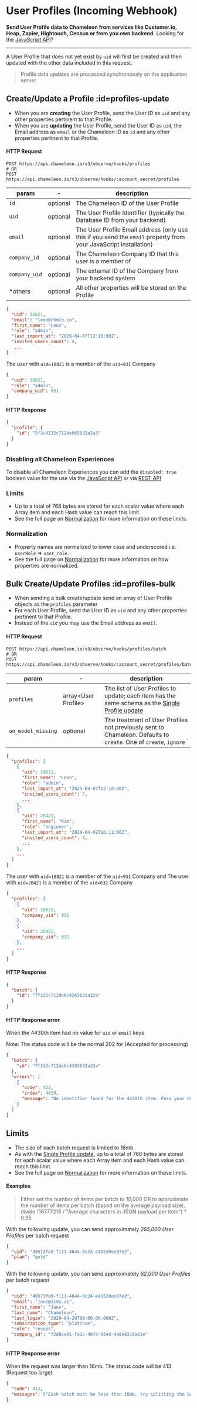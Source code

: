 # User Profiles (Incoming Webhook)

**Send User Profile data to Chameleon from services like Customer.io, Heap, Zapier, Hightouch, Census or from you own backend.** Looking for the [JavaScript API](js/profiles.md)?

------

A User Profile that does not yet exist by `uid` will first be created and then updated with the other data included in this request.

> Profile data updates are processed synchronously on the application server.

## Create/Update a Profile :id=profiles-update

- When you are **creating** the User Profile, send the User ID as `uid` and any other properties pertinent to that Profile.
- When you are **updating** the User Profile, send the User ID as `uid`, the Email address as `email` or the Chameleon ID as `id` and any other properties pertinent to that Profile.

#### HTTP Request

```
POST https://api.chameleon.io/v3/observe/hooks/profiles
# OR
POST https://api.chameleon.io/v3/observe/hooks/:account_secret/profiles
```

| param         | -        | description                                                                                                       |
|---------------|----------|-------------------------------------------------------------------------------------------------------------------|
| `id`          | optional | The Chameleon ID of the User Profile                                                                              |
| `uid`         | optional | The User Profile Identifier (typically the Database ID from your backend)                                         |
| `email`       | optional | The User Profile Email address (only use this if you send the `email` property from your JavaScript installation) |
| `company_id`  | optional | The Chameleon Company ID that this user is a member of                                                            |
| `company_uid` | optional | The external ID of the Company from your backend system                                                           |
| *others       | optional | All other properties will be stored on the Profile                                                                |

```json
{
  "uid": 18821,
  "email": "leon@chmln.co",
  "first_name": "Leon",
  "role": "admin",
  "last_import_at": "2029-04-07T12:18:00Z",
  "invited_users_count": 4,
   ...
}
```

The user with `uid=18821` is a member of the `uid=931` Company 

```json
{
  "uid": 18821,
  "role": "admin",
  "company_uid": 931
}
```


#### HTTP Response

```json
{
  "profile": {
    "id": "5f3c4232c712de665632a2a3"
  }
}
```

### Disabling all Chameleon Experiences

To disable all Chameleon Experiences you can add the `disabled: true` boolean value for the use via the [JavaScript API](js/profiles.md) or via [REST API](apis/profiles.md)


### Limits

- Up to a total of 768 bytes are stored for each scalar value where each Array item and each Hash value can reach this limit.
- See the full page on [Normalization](concepts/normalization.md?id=limits) for more information on these limits.

### Normalization

- Property names are normalized to lower case and underscored i.e. `userRole` => `user_role`.
- See the full page on [Normalization](concepts/normalization.md?id=properties) for more information on how properties are normalized.


## Bulk Create/Update Profiles :id=profiles-bulk

- When sending a bulk create/update send an array of User Profile objects as the `profiles` parameter
- For each User Profile, send the User ID as `uid` and any other properties pertinent to that Profile.
- Instead of the `uid` you may use the Email address as `email`.

#### HTTP Request

```
POST https://api.chameleon.io/v3/observe/hooks/profiles/batch
# OR
POST https://api.chameleon.io/v3/observe/hooks/:account_secret/profiles/batch
```

| param              | -                         | description                                                                                                                                |
|--------------------|---------------------------|--------------------------------------------------------------------------------------------------------------------------------------------|
| `profiles`         | array&lt;User Profile&gt; | The list of User Profiles to update; each item has the same schema as the [Single Profile update](webhooks/profiles.md?id=profiles-update) |
| `on_model_missing` | optional                  | The treatment of User Profiles not previously sent to Chameleon. Defaults to `create`. One of `create`, `ignore`                           |

```json
{
  "profiles": [
    {
      "uid": 18821,
      "first_name": "Leon",
      "role": "admin",
      "last_import_at": "2029-04-07T12:18:00Z",
      "invited_users_count": 7,
      ...
    },
    {
      "uid": 28421,
      "first_name": "Kim",
      "role": "engineer",
      "last_import_at": "2029-04-02T16:11:06Z",
      "invited_users_count": 4,
      ...
    },
    ...
  ]
}
```

The user with `uid=18821` is a member of the `uid=931` Company and The user with `uid=28421` is a member of the `uid=632` Company 

```json
{
  "profiles": [
    {
      "uid": 18821,
      "company_uid": 931
    },
    {
      "uid": 28421,
      "company_uid": 632
    },
    ...
  ]
}
```


#### HTTP Response

```json
{
  "batch": {
    "id": "7f332c712de6c4265632a32a"
  }
}
```

#### HTTP Response error

When the 4430th item had no value for `uid` or `email` keys

Note: The status code will be the normal 202 for (Accepted for processing)

```json
{
  "batch": {
    "id": "7f332c712de6c4265632a32a"
  },
  "errors": [
    {
      "code": 422,
      "index": 4429,
      "message": "No identifier found for the 4430th item. Pass your User ID as the `uid` parameter or the Email address as the `email` parameter"
    }
  ]
}
```

## Limits

- The size of each batch request is limited to 16mb
- As with the [Single Profile update](webhooks/profiles.md?id=profiles-update), up to a total of 768 bytes are stored for each scalar value where each Array item and each Hash value can reach this limit.
- See the full page on [Normalization](concepts/normalization.md?id=limits) for more information on these limits.

#### Examples

> Either set the number of items per batch to _10,000_ OR to approximate the number of
> items per batch (based on the average payload size), divide (16777216 / "Average characters in JSON payload per item") * 0.95

With the following update, you can send approximately _265,000 User Profiles_ per batch request

```json
{
  "uid": "49573fa9-f111-4644-8c24-e41520ee87e2",
  "plan": "gold"
}
```

With the following update, you can send approximately _62,000 User Profiles_ per batch request

```json
{
  "uid": "49573fa9-f111-4644-8c24-e41520ee87e2",
  "email": "jane@acme.ai",
  "first_name": "Jane",
  "last_name": "Chameleon",
  "last_login": "2029-04-29T09:00:00.000Z",
  "subscription_type": "platinum",
  "role": "revops",
  "company_id": "72d8ce91-fa3c-40f4-954d-4a8e8319a61e"
}
```

#### HTTP Response error

When the request was larger than 16mb. The status code will be 413 (Request too large)

```json
{
  "code": 413,
  "messages": ["Each batch must be less than 16mb, try splitting the batch in half"]
}
```
